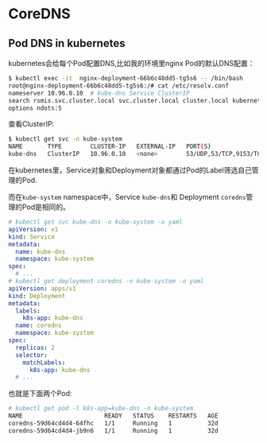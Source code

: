 # CoreDNS



## Pod DNS in kubernetes

kubernetes会给每个Pod配置DNS,比如我的环境里nginx Pod的默认DNS配置：

```bash
$ kubectl exec -it  nginx-deployment-66b6c48dd5-tg5s6 -- /bin/bash
root@nginx-deployment-66b6c48dd5-tg5s6:/# cat /etc/resolv.conf
nameserver 10.96.0.10  # kube-dns Service ClusterIP 
search rsmis.svc.cluster.local svc.cluster.local cluster.local kubernetes.dev
options ndots:5
```

查看ClusterIP:

```bash
$ kubectl get svc -n kube-system
NAME       TYPE        CLUSTER-IP   EXTERNAL-IP   PORT(S)                  AGE
kube-dns   ClusterIP   10.96.0.10   <none>        53/UDP,53/TCP,9153/TCP   32d
```

在kubernetes里，Service对象和Deployment对象都通过Pod的Label筛选自己管理的Pod.

而在`kube-system` namespace中，Service `kube-dns`和 Deployment `coredns`管理的Pod是相同的。

```yaml
# kubectl get svc kube-dns -n kube-system -o yaml
apiVersion: v1
kind: Service
metadata:
  name: kube-dns
  namespace: kube-system
spec:
  # ...
# kubectl get deployment coredns -n kube-system -o yaml
apiVersion: apps/v1
kind: Deployment
metadata:
  labels:
    k8s-app: kube-dns
  name: coredns
  namespace: kube-system
spec:
  replicas: 2
  selector:
    matchLabels:
      k8s-app: kube-dns
  # ...
```

也就是下面两个Pod:

```bash
# kubectl get pod -l k8s-app=kube-dns -n kube-system
NAME                       READY   STATUS    RESTARTS   AGE
coredns-59d64cd4d4-64fhc   1/1     Running   1          32d
coredns-59d64cd4d4-jb9n6   1/1     Running   1          32d
```